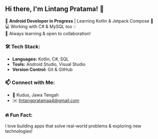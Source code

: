 ## Hi there, I'm Lintang Pratama! 👋

🚀 **Android Developer in Progress** | Learning Kotlin & Jetpack Compose 📱  
💻 Working with C# & MySQL too 💡  
🌱 Always learning & open to collaboration!  

### 🛠 Tech Stack:
- **Languages:** Kotlin, C#, SQL
- **Tools:** Android Studio, Visual Studio
- **Version Control:** Git & GitHub

### 📫 Connect with Me:
- 📍 Kudus, Jawa Tengah
- ✉️ [lintangpratamaa4@gmail.com](mailto:lintangpratamaa4@gmail.com)

### 🔥 Fun Fact:
I love building apps that solve real-world problems & exploring new technologies!
